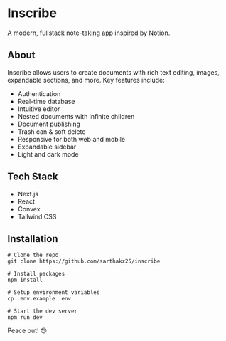 # Inscribe

A modern, fullstack note-taking app inspired by Notion.

## About

Inscribe allows users to create documents with rich text editing, images, expandable sections, and more. Key features include:

- Authentication
- Real-time database
- Intuitive editor
- Nested documents with infinite children
- Document publishing
- Trash can & soft delete
- Responsive for both web and mobile
- Expandable sidebar
- Light and dark mode

## Tech Stack

- Next.js
- React
- Convex 
- Tailwind CSS

## Installation

```
# Clone the repo
git clone https://github.com/sarthakz25/inscribe

# Install packages
npm install

# Setup environment variables
cp .env.example .env

# Start the dev server
npm run dev
```

Peace out! 😎
